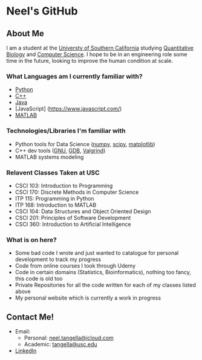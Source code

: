 # **Neel's GitHub**

## About Me

I am a student at the [Universty of Southern California](https://www.usc.edu/)
studying [Quantitative Biology](https://www.qcb-dornsife.usc.edu/) and [Computer Science](https://www.cs.usc.edu/academic-programs/undergrad/minor-computer-science/). I hope to be in an engineering role some time in the future, looking to improve the human condition at scale. 

### What Languages am I currently familiar with?
- [Python](https://www.python.org/)
- [C++](https://www.cplusplus.com/)
- [Java](https://www.java.com/en/)
- [JavaScript] (https://www.javascript.com/)
- [MATLAB](https://www.mathworks.com/products/matlab.html)

### Technologies/Libraries I'm familiar with
- Python tools for Data Science ([numpy](https://numpy.org/), [scipy](https://scipy.org/), [matplotlib](https://matplotlib.org/))
- C++ dev tools ([GNU](https://www.gnu.org/home.en.html), [GDB](https://www.sourceware.org/gdb/), [Valgrind](https://valgrind.org/))
- MATLAB systems modeling 

### Relavent Classes Taken at USC 
- CSCI 103: Introduction to Programming
- CSCI 170: Discrete Methods in Computer Science 
- ITP 115: Programming in Python
- ITP 168: Introduction to MATLAB
- CSCI 104: Data Structures and Object Oriented Design
- CSCI 201: Principles of Software Development 
- CSCI 360: Introduction to Artificial Intelligence 

### What is on here?
- Some bad code I wrote and just wanted to catalogue for personal development to track my progress
- Code from online courses I took through Udemy
- Code in certain domains (Statistics, Bioinformatics), nothing too fancy, this code is old too 
- Private Repositories for all the code written for each of my classes listed above 
- My personal website which is currently a work in progress 


## Contact Me!
- Email: 
    - Personal: [neel.tangella@icloud.com](neel.tangella@icloud.com)
    - Academic: [tangella@usc.edu](tangella@usc.edu)
- [LinkedIn](https://www.linkedin.com/in/neel-tangella/)




